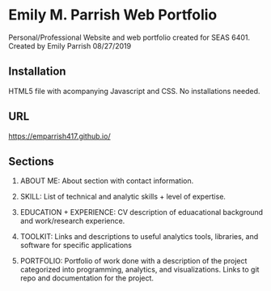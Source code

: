 # Emily M. Parrish Web Portfolio

Personal/Professional Website and web portfolio created for SEAS 6401.  
Created by Emily Parrish 08/27/2019

## Installation

HTML5 file with acompanying Javascript and CSS.  No installations needed.

## URL

https://emparrish417.github.io/

## Sections

1) ABOUT ME:  About section with contact information.

2) SKILL: List of technical and analytic skills + level of expertise.

3) EDUCATION + EXPERIENCE: CV description of eduacational background and work/research experience.

4) TOOLKIT: Links and descriptions to useful analytics tools, libraries, and software for specific applications

5) PORTFOLIO: Portfolio of work done with a description of the project categorized into programming, analytics, and visualizations.  Links to git repo and documentation for the project.